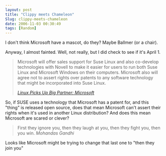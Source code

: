 ```yaml
---
layout: post
title: "Clippy meets Chameleon"
Slug: clippy-meets-chameleon
date: 2006-11-03 00:30:49
tags: [Random]
---
```

I don't think Microsoft have a mascot, do they? Maybe Ballmer (or a chair).

Anyway, I almost fainted. Well, not really, but I did check to see if it's April 1.

> Microsoft will offer sales support for Suse Linux and also co-develop technologies with Novell to make it easier for users to run both Suse Linux and Microsoft Windows on their computers. Microsoft also will agree not to assert rights over patents to any software technology that might be incorporated into Suse Linux.
> 
> <cite>[Linux Picks Up Big Partner: Microsoft](http://blogs.pcworld.com/staffblog/archives/003079.html)</cite>

So, if SUSE uses a technology that Microsoft has a patent for, and this "thing" is released open source, does that mean Microsoft can't assert their rights when it's used in another Linux distribution? And does this mean Microsoft are scared or clever?

> First they ignore you, then they laugh at you, then they fight you, then you win. <cite>Mohandas Gandhi</cite>

Looks like Microsoft might be trying to change that last one to "then they join you"
